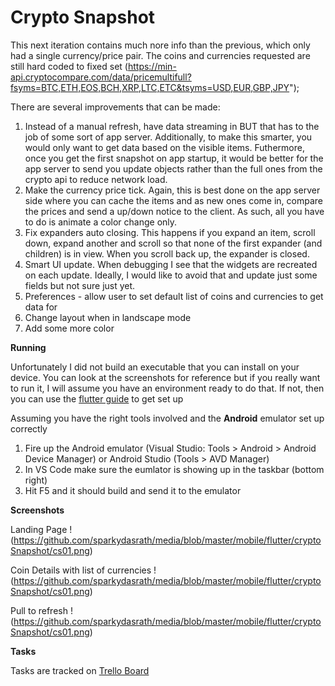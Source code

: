 # Crypto Snapshot

This next iteration contains much nore info than the previous, which only had a single currency/price pair. The coins and currencies requested are still hard coded to fixed set (https://min-api.cryptocompare.com/data/pricemultifull?fsyms=BTC,ETH,EOS,BCH,XRP,LTC,ETC&tsyms=USD,EUR,GBP,JPY");

There are several improvements that can be made:
1. Instead of a manual refresh, have data streaming in BUT that has to the job of some sort of app server. Additionally, to make this smarter, you would only want to get data based on the visible items. Futhermore, once you get the first snapshot on app startup, it would be better for the app server to send you update objects rather than the full ones from the crypto api to reduce network load.
2. Make the currency price tick. Again, this is best done on the app server side where you can cache the items and as new ones come in, compare the prices and send a up/down notice to the client. As such, all you have to do is animate a color change only.
3. Fix expanders auto closing. This happens if you expand an item, scroll down, expand another and scroll so that none of the first expander (and children) is in view. When you scroll back up, the expander is closed.
4. Smart UI update. When debugging I see that the widgets are recreated on each update. Ideally, I would like to avoid that and update just some fields but not sure just yet.
5. Preferences - allow user to set default list of coins and currencies to get data for
6. Change layout when in landscape mode
7. Add some more color 

**Running**

Unfortunately I did not build an executable that you can install on your device. You can look at the screenshots for reference but if you really want to run it, I will assume you have an environment ready to do that. If not, then you can use the [flutter guide](https://flutter.io/get-started/install/) to get set up

Assuming you have the right tools involved and the **Android** emulator set up correctly
1. Fire up the Android emulator (Visual Studio: Tools > Android > Android Device Manager) or Android Studio (Tools > AVD Manager)
2. In VS Code make sure the eumlator is showing up in the taskbar (bottom right)
3. Hit F5 and it should build and send it to the emulator

**Screenshots**

Landing Page
!(https://github.com/sparkydasrath/media/blob/master/mobile/flutter/cryptoSnapshot/cs01.png)

Coin Details with list of currencies
!(https://github.com/sparkydasrath/media/blob/master/mobile/flutter/cryptoSnapshot/cs01.png)

Pull to refresh
!(https://github.com/sparkydasrath/media/blob/master/mobile/flutter/cryptoSnapshot/cs01.png)

**Tasks**

Tasks are tracked on [Trello Board](https://trello.com/b/izp7FogS)
